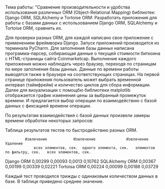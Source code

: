 Тема работы:
"Сравнение производительности и удобства использования различных ORM (Object-Relational Mapping) библиотек: Django ORM, SQLAlchemy и Tortoise ORM: 
Разработать приложения для работы с базами данных с использованием Django ORM, SQLAlchemy и Tortoise ORM, сравнить их.

Для проверки разных ORM, для каждой написано свое приложение с применением фреймворка Django.
Запуск приложений производится из терминала PyCharm.
Для заполнения базы данных написана программа-парсер, собирающая данные о текущей стоимости биткоина с HTML-страницы сайта Coinmarketcap.
Выполнение каждого приложения можно наблюдать через браузер, переходя по страницам по мере заполнения базы данных. 
Данные по времени работы выводятся также в браузере на соответствующих страницах.
На первой странице приложения пользователь может выбрать временной интервал (таймфрейм) и количество циклов для сбора информации.
Далее для визуализации с помощбю библиотеки matplotlib отображается график изменения цены за выбранный промежуток времени.
И предлагается выбор операции по взаимодействию с базой данных с фиксацией времени операции.

По результатам взаимодействия с базой данных произвели замеры времени обработки некоторых запросов:

Таблица результатов тестов по быстродействию разных ORM.

	         Извлечение            Извлечение              Извлечение                   Удаление
                 всех элементов, сек.  одного элемента, сек.   элементов по фильтру, сек.   всех элементов, сек.

Django ORM	 0,00299	       0,00093	               0,0013	                    0,10762
SQLAlchemy ORM	 0,00367	       0,00199	               0,00339	                    0,02221
Tortoisa ORM	 0,00224	       0,00099	               0,00188	                    0,03729

Каждый тест проводился трижды с одинаковым количеством данных в базе.
В таблице приведено среднее значение.




